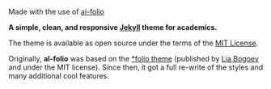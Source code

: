 Made with the use of [ai-folio](https://alshedivat.github.io/al-folio/) 

**A simple, clean, and responsive [Jekyll](https://jekyllrb.com/) theme for academics.**


The theme is available as open source under the terms of the [MIT License](https://github.com/alshedivat/al-folio/blob/main/LICENSE).

Originally, **al-folio** was based on the [\*folio theme](https://github.com/bogoli/-folio) (published by [Lia Bogoev](https://liabogoev.com) and under the MIT license). Since then, it got a full re-write of the styles and many additional cool features.
